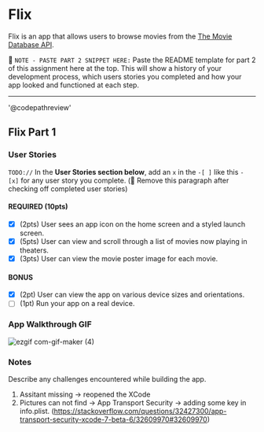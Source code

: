 # Flix

Flix is an app that allows users to browse movies from the [The Movie Database API](http://docs.themoviedb.apiary.io/#).

📝 `NOTE - PASTE PART 2 SNIPPET HERE:` Paste the README template for part 2 of this assignment here at the top. This will show a history of your development process, which users stories you completed and how your app looked and functioned at each step.

---
'@codepathreview'

## Flix Part 1

### User Stories
`TODO://` In the **User Stories section below**, add an `x` in the `-[ ]` like this `- [x]` for any user story you complete. (🚫 Remove this paragraph after checking off completed user stories)

#### REQUIRED (10pts)
- [x] (2pts) User sees an app icon on the home screen and a styled launch screen.
- [x] (5pts) User can view and scroll through a list of movies now playing in theaters.
- [x] (3pts) User can view the movie poster image for each movie.

#### BONUS
- [x] (2pt) User can view the app on various device sizes and orientations.
- [ ] (1pt) Run your app on a real device.

### App Walkthrough GIF
![ezgif com-gif-maker (4)](https://user-images.githubusercontent.com/97556484/190870000-75498e0e-62bd-49ba-950d-e41f9b18c07b.gif)



### Notes
Describe any challenges encountered while building the app.
1. Assitant missing -> reopened the XCode
2. Pictures can not find -> App Transport Security -> adding some key in info.plist.
(https://stackoverflow.com/questions/32427300/app-transport-security-xcode-7-beta-6/32609970#32609970)
